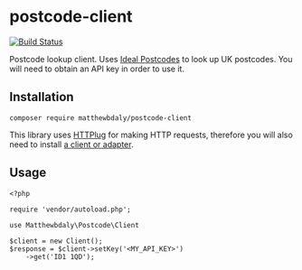 # postcode-client

[![Build Status](https://travis-ci.org/matthewbdaly/postcode-client.svg?branch=master)](https://travis-ci.org/matthewbdaly/postcode-client)

Postcode lookup client. Uses [Ideal Postcodes](https://ideal-postcodes.co.uk/) to look up UK postcodes. You will need to obtain an API key in order to use it.

Installation
------------

```
composer require matthewbdaly/postcode-client
```

This library uses [HTTPlug](http://docs.php-http.org/en/latest/httplug/introduction.html) for making HTTP requests, therefore you will also need to install [a client or adapter](http://docs.php-http.org/en/latest/clients.html).

Usage
-----

```
<?php

require 'vendor/autoload.php';

use Matthewbdaly\Postcode\Client

$client = new Client();
$response = $client->setKey('<MY_API_KEY>')
    ->get('ID1 1QD');
```
